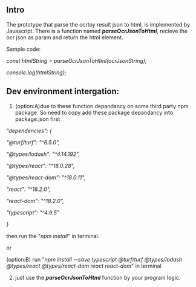 ## Intro
The prototype that parse the ocrtoy result json to html, is implemented by Javascript. There is a function named ***parseOcrJsonToHtml***, recieve the ocr json as param and return the html element.

Sample code:

*const htmlString = parseOcrJsonToHtml(ocrJsonString);*

*console.log(htmlString);*

## Dev environment intergation:

1. (option:A)due to these function depandancy on some third party npm package. So need to copy add these package depandancy into package.json first

*"dependencies": {*

*"@turf/turf": "^6.5.0",*

*"@types/lodash": "^4.14.192",*

*"@types/react": "^18.0.28",*

*"@types/react-dom": "^18.0.11",*

*"react": "^18.2.0",*

*"react-dom": "^18.2.0",*

*"typescript": "^4.9.5"*

*}*

then run the "*npm install*" in terminal.

or

(option:B) run "*npm install --save typescript @turf/turf @types/lodash @types/react @types/react-dom react react-dom*" in terminal

2. just use the ***parseOcrJsonToHtml*** function by your program logic.

